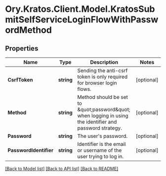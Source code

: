 # Ory.Kratos.Client.Model.KratosSubmitSelfServiceLoginFlowWithPasswordMethod

## Properties

Name | Type | Description | Notes
------------ | ------------- | ------------- | -------------
**CsrfToken** | **string** | Sending the anti-csrf token is only required for browser login flows. | [optional] 
**Method** | **string** | Method should be set to \&quot;password\&quot; when logging in using the identifier and password strategy. | [optional] 
**Password** | **string** | The user&#39;s password. | [optional] 
**PasswordIdentifier** | **string** | Identifier is the email or username of the user trying to log in. | [optional] 

[[Back to Model list]](../README.md#documentation-for-models) [[Back to API list]](../README.md#documentation-for-api-endpoints) [[Back to README]](../README.md)

